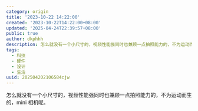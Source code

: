 ```yaml
---
category: origin
title: '2023-10-22 14:22:00'
created: '2023-10-22T14:22:00+08:00'
updated: '2025-04-24T22:39:57+08:00'
public: true
author: dkphhh
description: 怎么就没有一个小尺寸的，视频性能强同时也兼顾一点拍照能力的，不为运动而生的，mini 相机呢……
tags:
  - 科技
  - 硬件
  - 设计
  - 生活
uuid: 202504202106584cjw
---
```


怎么就没有一个小尺寸的，视频性能强同时也兼顾一点拍照能力的，不为运动而生的，mini 相机呢。
